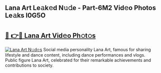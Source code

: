 ## Lana Art Le𝚊k𝚎d N𝚞𝚍e - Part-6M2 Vid𝚎o Photos Le𝚊ks l0G5O

# <h2><a href="http://fbeldxi.evod.top/?m=Lana+Art">🔗 👉🔴 Lana Art Vid𝚎o Ph𝚘t𝚘s</a></h2>

[![Lana Art N𝚞d𝚎s](https://i.imgur.com/8V9OHl7.gif)](http://fbeldxi.evod.top/?m=Lana+Art)
Social media personality Lana Art, famous for sharing lifestyle and dance content, including dance performances and vlogs. Public figure Lana Art, celebrated for their remarkable achievements and contributions to society. 
